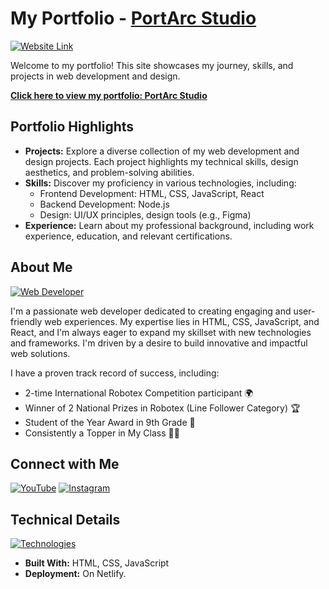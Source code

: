 # My Portfolio - [PortArc Studio](https://portarcstudio.netlify.app/)

[![Website Link](https://img.shields.io/badge/Visit%20Website-%230077B6?style=for-the-badge&logo=firefox&logoColor=white)](https://portarcstudio.netlify.app/)

Welcome to my portfolio! This site showcases my journey, skills, and projects in web development and design.

**[Click here to view my portfolio: PortArc Studio](https://portarcstudio.netlify.app/)**

## Portfolio Highlights

* **Projects:** Explore a diverse collection of my web development and design projects. Each project highlights my technical skills, design aesthetics, and problem-solving abilities.
* **Skills:** Discover my proficiency in various technologies, including:
    * Frontend Development: HTML, CSS, JavaScript, React
    * Backend Development: Node.js
    * Design: UI/UX principles, design tools (e.g., Figma)
* **Experience:** Learn about my professional background, including work experience, education, and relevant certifications.

## About Me

[![Web Developer](https://img.shields.io/badge/Web%20Developer-%230077B6?style=for-the-badge&logo=code&logoColor=white)](https://www.google.com/search?q=web+developer)

I'm a passionate web developer dedicated to creating engaging and user-friendly web experiences. My expertise lies in HTML, CSS, JavaScript, and React, and I'm always eager to expand my skillset with new technologies and frameworks. I'm driven by a desire to build innovative and impactful web solutions.

I have a proven track record of success, including:

* 2-time International Robotex Competition participant 🌍
* Winner of 2 National Prizes in Robotex (Line Follower Category) 🏆
* Student of the Year Award in 9th Grade 🏅
* Consistently a Topper in My Class 📖✨

## Connect with Me

[![YouTube](https://img.shields.io/badge/YouTube-%23FF0000?style=for-the-badge&logo=youtube&logoColor=white)](https://www.youtube.com/@WebWaveCreations18)
[![Instagram](https://img.shields.io/badge/Instagram-%23E4405F?style=for-the-badge&logo=instagram&logoColor=white)](https://www.instagram.com/webwavecreations18/)

## Technical Details

[![Technologies](https://img.shields.io/badge/Technologies-HTML%2C%20CSS%2C%20JS-blue?style=for-the-badge&logo=tech&logoColor=white)](https://www.google.com/search?q=web+development+technologies)

* **Built With:** HTML, CSS, JavaScript
* **Deployment:** On Netlify.

